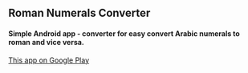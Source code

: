 
## Roman Numerals Converter
#### Simple Android app - converter for easy convert Arabic numerals to roman and vice versa.
[This app on Google Play](https://play.google.com/store/apps/details?id=com.artembotnev.roman_numerals_converter)